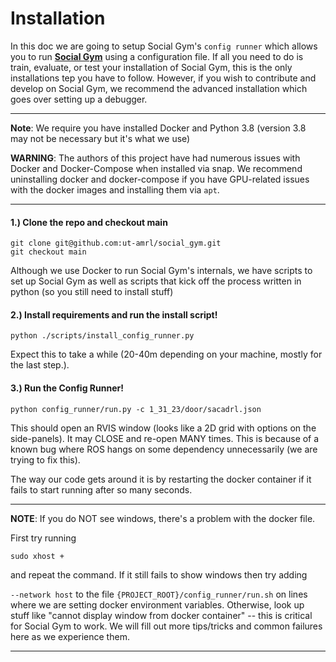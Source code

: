 # Installation

In this doc we are going to setup Social Gym's `config runner` which allows you to run [**Social Gym**](https://github.com/ut-amrl/social_gym) using a configuration file. If all you need to do is train, evaluate, or test your installation of Social Gym, this is the only installations tep you have to follow.  However, if you wish to contribute and develop on Social Gym, we recommend the advanced installation which goes over setting up a debugger.

<!-- ### Why are there two installation guides for Social Gym 

Social Gym uses ROS (Robot Operating System) submodules written in C, to ensure they installed correctly and can run on
your machine, we use Docker.  However, this poses challenges for debugging both the Python code and the C code because
everything has to communicate with each other.  To ease the process of setting Social Gym up, we separated installing 
Social Gym for running and experimenting from installing Social Gym for developing. -->

<!-- ### Let's Install Config Runner! -->

---

**Note**: We require you have installed Docker and Python 3.8 (version 3.8 may not be necessary but it's what we use)

**WARNING**: The authors of this project have had numerous issues with Docker and Docker-Compose when installed via snap.  We
recommend uninstalling docker and docker-compose if you have GPU-related issues with the docker images and installing them via
`apt`.

---

#### 1.) Clone the repo and checkout main

```shell
git clone git@github.com:ut-amrl/social_gym.git
git checkout main
```

Although we use Docker to run Social Gym's internals, we have scripts to set up Social Gym as well as scripts that kick
off the process written in python (so you still need to install stuff)

#### 2.) Install requirements and run the install script!

```shell
python ./scripts/install_config_runner.py
```

Expect this to take a while (20-40m depending on your machine, mostly for the last step.). 

#### 3.) Run the Config Runner!

```shell
python config_runner/run.py -c 1_31_23/door/sacadrl.json
```

This should open an RVIS window (looks like a 2D grid with options on the side-panels).  It may CLOSE and re-open MANY 
times.  This is because of a known bug where ROS hangs on some dependency unnecessarily (we are trying to fix this).  

The way our code gets around it is by restarting the docker container if it fails to start running after so many 
seconds.

---

**NOTE**: If you do NOT see windows, there's a problem with the docker file.

First try running
```shell
sudo xhost +
```
and repeat the command.  If it still fails to show windows then try adding 

`--network host`
to the file `{PROJECT_ROOT}/config_runner/run.sh` on lines where we are setting docker environment variables. 
Otherwise, look up stuff like "cannot display window from docker container" -- this is critical for Social Gym to work.
We will fill out more tips/tricks and common failures here as we experience them.

---
<!-- #### 4.) Have fun!

You can now specify your own configurations and run your own training or evaluation jobs.  More documentation on this
later.

If you need to develop or debug Social Gym -- you'll have to follow the full installation guide on the next
page. -->